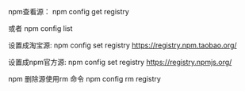 npm查看源：
    npm config get registry

或者
    npm config list

设置成淘宝源:
    npm config set registry https://registry.npm.taobao.org/

设置成npm官方源:
    npm config set registry https://registry.npmjs.org/

npm 删除源使用rm 命令
    npm config rm registry
